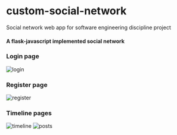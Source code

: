 # custom-social-network
Social network web app for software engineering discipline project

#### A flask-javascript implemented social network

### Login page
![login](https://user-images.githubusercontent.com/53539227/101841989-dba84980-3b25-11eb-9bbb-bcfc78e94e52.png)
### Register page
![register](https://user-images.githubusercontent.com/53539227/101841991-dd720d00-3b25-11eb-8083-f5bf81cf5b1b.png)
### Timeline pages
![timeline](https://user-images.githubusercontent.com/53539227/101841994-de0aa380-3b25-11eb-93e3-6a8d19ca5936.png)
![posts](https://user-images.githubusercontent.com/53539227/101841995-df3bd080-3b25-11eb-874e-0f98e785cfc1.png)

